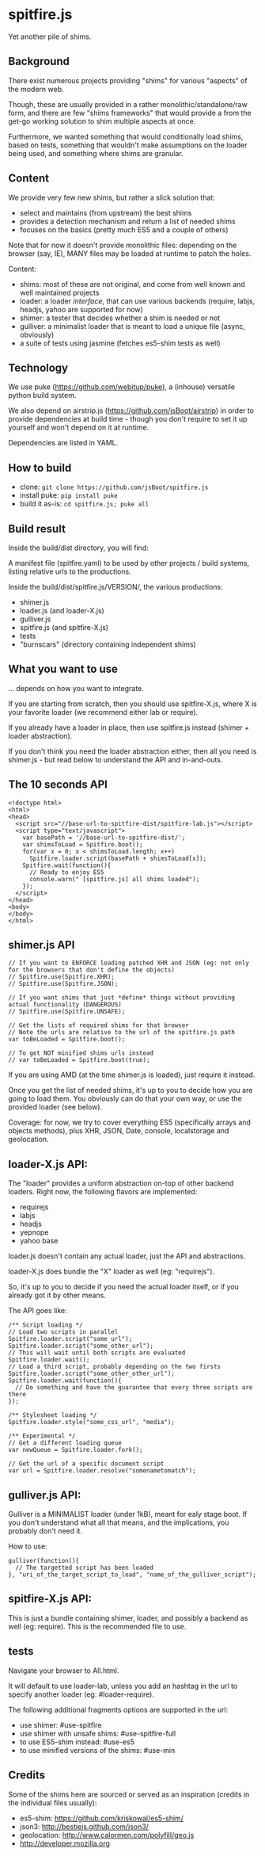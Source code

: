 spitfire.js
===========

Yet another pile of shims.

Background
-------------

There exist numerous projects providing "shims" for various "aspects" of the modern web.

Though, these are usually provided in a rather monolithic/standalone/raw form, and there are few
"shims frameworks" that would provide a from the get-go working solution to shim multiple aspects 
at once.

Furthermore, we wanted something that would conditionally load shims, based on tests, something that
wouldn't make assumptions on the loader being used, and something where shims are granular.

Content
-------------

We provide very few new shims, but rather a slick solution that:
- select and maintains (from upstream) the best shims
- provides a detection mechanism and return a list of needed shims
- focuses on the basics (pretty much ES5 and a couple of others)

Note that for now it doesn't provide monolithic files: depending on the browser (say, IE), MANY files 
may be loaded at runtime to patch the holes.

Content:
- shims: most of these are not original, and come from well known and well maintained projects
- loader: a loader *interface*, that can use various backends (require, labjs, headjs, yahoo are supported for now)
- shimer: a tester that decides whether a shim is needed or not
- gulliver: a minimalist loader that is meant to load a unique file (async, obviously)
- a suite of tests using jasmine (fetches es5-shim tests as well)

Technology
-------------

We use puke (https://github.com/webitup/puke), a (inhouse) versatile python build system.

We also depend on airstrip.js (https://github.com/jsBoot/airstrip) in order to 
provide dependencies at build time - though you don't require to set it up yourself and won't depend
on it at runtime.

Dependencies are listed in YAML.


How to build
-------------

- clone: `git clone https://github.com/jsBoot/spitfire.js`
- install puke: `pip install puke`
- build it as-is: `cd spitfire.js; puke all`


Build result
-------------

Inside the build/dist directory, you will find:

A manifest file (spitfire.yaml) to be used by other projects / build systems, listing relative
urls to the productions.

Inside the build/dist/spitfire.js/VERSION/, the various productions:
- shimer.js
- loader.js (and loader-X.js)
- gulliver.js
- spitfire.js (and spitfire-X.js)
- tests
- "burnscars" (directory containing independent shims)

What you want to use
-------------

... depends on how you want to integrate.

If you are starting from scratch, then you should use spitfire-X.js, where X is your favorite loader
(we recommend either lab or require).

If you already have a loader in place, then use spitfire.js instead (shimer + loader abstraction).

If you don't think you need the loader abstraction either, then all you need is shimer.js - but read
below to understand the API and in-and-outs.


The 10 seconds API
-------------

```
<!doctype html>
<html>
<head>
  <script src="//base-url-to-spitfire-dist/spitfire-lab.js"></script>
  <script type="text/javascript">
    var basePath = '//base-url-to-spitfire-dist/';
    var shimsToLoad = Spitfire.boot();
    for(var x = 0; x < shimsToLoad.length; x++)
      Spitfire.loader.script(basePath + shimsToLoad[x]);
    Spitfire.wait(function(){
      // Ready to enjoy ES5
      console.warn(" [spitfire.js] all shims loaded");
    });
  </script>
</head>
<body>
</body>
</html>
```

shimer.js API
-------------

```
// If you want to ENFORCE loading patched XHR and JSON (eg: not only for the browsers that don't define the objects)
// Spitfire.use(Spitfire.XHR);
// Spitfire.use(Spitfire.JSON);

// If you want shims that just *define* things without providing actual functionality (DANGEROUS)
// Spitfire.use(Spitfire.UNSAFE);

// Get the lists of required shims for that browser
// Note the urls are relative to the url of the spitfire.js path
var toBeLoaded = Spitfire.boot();

// To get NOT minified shims urls instead
// var toBeLoaded = Spitfire.boot(true);

```

If you are using AMD (at the time shimer.js is loaded), just require it instead.

Once you get the list of needed shims, it's up to you to decide how you are going to load them.
You obviously can do that your own way, or use the provided loader (see below).

Coverage: for now, we try to cover everything ES5 (specifically arrays and objects methods),
plus XHR, JSON, Date, console, localstorage and geolocation.



loader-X.js API:
-------------

The "loader" provides a uniform abstraction on-top of other backend loaders. Right now,
the following flavors are implemented:
- requirejs
- labjs
- headjs
- yepnope
- yahoo base

loader.js doesn't contain any actual loader, just the API and abstractions.

loader-X.js does bundle the "X" loader as well (eg: "requirejs").

So, it's up to you to decide if you need the actual loader itself, or if you already got it by
other means.

The API goes like:
```
/** Script loading */
// Load two scripts in parallel
Spitfire.loader.script("some_url");
Spitfire.loader.script("some_other_url");
// This will wait until both scripts are evaluated
Spitfire.loader.wait();
// Load a third script, probably depending on the two firsts
Spitfire.loader.script("some_other_other_url");
Spitfire.loader.wait(function(){
  // Do something and have the guarantee that every three scripts are there
});

/** Stylesheet loading */
Spitfire.loader.style("some_css_url", "media");

/** Experimental */
// Get a different loading queue
var newQueue = Spitfire.loader.fork();

// Get the url of a specific document script
var url = Spitfire.loader.resolve("somenametomatch");

```

gulliver.js API:
-------------

Gulliver is a MINIMALIST loader (under 1kB), meant for ealy stage boot.
If you don't understand what all that means, and the implications, you probably don't need it.

How to use:
```
gulliver(function(){
  // The targetted script has been loaded
}, "uri_of_the_target_script_to_load", "name_of_the_gulliver_script");

```


spitfire-X.js API:
-------------

This is just a bundle containing shimer, loader, and possibly a backend as well (eg: require).
This is the recommended file to use.


tests
-------------

Navigate your browser to All.html.

It will default to use loader-lab, unless you add an hashtag in the url to specify another loader
(eg: #loader-require).

The following additional fragments options are supported in the url:
- use shimer: #use-spitfire
- use shimer with unsafe shims: #use-spitfire-full
- to use ES5-shim instead: #use-es5
- to use minified versions of the shims: #use-min

Credits
-------------

Some of the shims here are sourced or served as an inspiration (credits in the individual files
usually):
- es5-shim: https://github.com/kriskowal/es5-shim/
- json3: http://bestiejs.github.com/json3/
- geolocation: http://www.calormen.com/polyfill/geo.js
- http://developer.mozilla.org

